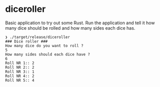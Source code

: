 # diceroller
Basic application to try out some Rust.
Run the application and tell it how many dice should be rolled and how many sides each dice has.

```
❯ ./target/release/diceroller
### Dice roller ###
How many dice do you want to roll ?
5
How many sides should each dice have ?
6
Roll NR 1:: 2
Roll NR 2:: 2
Roll NR 3:: 1
Roll NR 4:: 2
Roll NR 5:: 4
```